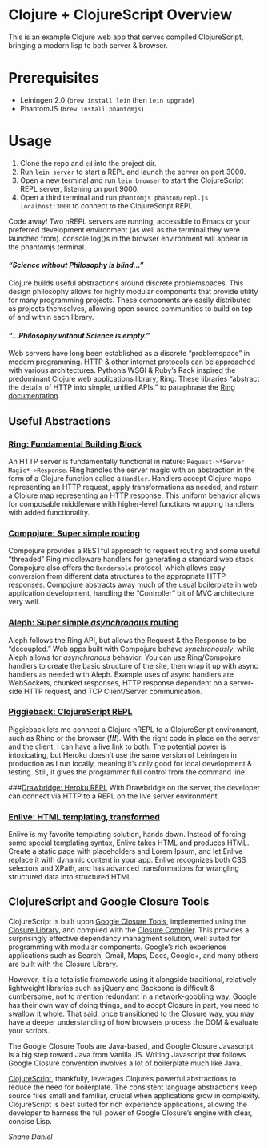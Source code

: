 # Clojure + ClojureScript Overview
This is an example Clojure web app that serves compiled ClojureScript, bringing a modern lisp to both server & browser.

# Prerequisites

* Leiningen 2.0 (`brew install lein` then `lein upgrade`)
* PhantomJS (`brew install phantomjs`)

# Usage

1. Clone the repo and `cd` into the project dir.
2. Run `lein server` to start a REPL and launch the server on port 3000.
3. Open a new terminal and run `lein browser` to start the ClojureScript REPL server, listening on port 9000.
4. Open a third terminal and run `phantomjs phantom/repl.js localhost:3000` to connect to the ClojureScript REPL.

Code away! Two nREPL servers are running, accessible to Emacs or your preferred development environment (as well as the terminal they were launched from). console.log()s in the browser environment will appear in the phantomjs terminal.

#### _“Science without Philosophy is blind...”_
Clojure builds useful abstractions around discrete problemspaces. This design philosophy allows for highly modular components that provide utility for many programming projects. These components are easily distributed as projects themselves, allowing open source communities to build on top of and within each library.

#### _“...Philosophy without Science is empty.”_
Web servers have long been established as a discrete “problemspace” in modern programming. HTTP & other internet protocols can be approached with various architectures. Python’s WSGI & Ruby’s Rack inspired the predominant Clojure web applications library, Ring. These libraries “abstract the details of HTTP into simple, unified APIs,” to paraphrase the [Ring documentation](https://github.com/ring-clojure/ring).

## Useful Abstractions
### [Ring: Fundamental Building Block](https://github.com/ring-clojure/ring/wiki/Concepts)

An HTTP server is fundamentally functional in nature: `Request->*Server Magic*->Response`. Ring handles the server magic with an abstraction in the form of a Clojure function called a `Handler`. Handlers accept Clojure maps representing an HTTP request, apply transformations as needed, and return a Clojure map representing an HTTP response. This uniform behavior allows for composable middleware with higher-level functions wrapping handlers with added functionality.

### [Compojure: Super simple routing](https://github.com/weavejester/compojure/wiki/Routes-In-Detail)
Compojure provides a RESTful approach to request routing and some useful “threaded” Ring middleware handlers for generating a standard web stack. Compojure also offers the `Renderable` protocol, which allows easy conversion from different data structures to the appropriate HTTP responses. Compojure abstracts away much of the usual boilerplate in web application development, handling the “Controller” bit of MVC architecture very well.

### [Aleph: Super simple *asynchronous* routing](https://github.com/ztellman/aleph/wiki/HTTP)
Aleph follows the Ring API, but allows the Request & the Response to be “decoupled.” Web apps built with Compojure behave _synchronously_, while Aleph allows for _asynchronous_ behavior. You can use Ring/Compojure handlers to create the basic structure of the site, then wrap it up with async handlers as needed with Aleph. Example uses of async handlers are WebSockets, chunked responses, HTTP response dependent on a server-side HTTP request, and TCP Client/Server communication.

### [Piggieback: ClojureScript REPL](https://github.com/cemerick/piggieback)
Piggieback lets me connect a Clojure nREPL to a ClojureScript environment, such as Rhino or the browser (***!!!***). With the right code in place on the server and the client, I can have a live link to both. The potential power is intoxicating, but Heroku doesn’t use the same version of Leiningen in production as I run locally, meaning it’s only good for local development & testing. Still, it gives the programmer full control from the command line.

###[Drawbridge: Heroku REPL](https://devcenter.heroku.com/articles/debugging-clojure)
With Drawbridge on the server, the developer can connect via HTTP to a REPL on the live server environment.

### [Enlive: HTML templating, transformed](https://github.com/cgrand/enlive)
Enlive is my favorite templating solution, hands down. Instead of forcing some special templating syntax, Enlive takes HTML and produces HTML. Create a static page with placeholders and Lorem Ipsum, and let Enlive replace it with dynamic content in your app. Enlive recognizes both CSS selectors and XPath, and has advanced transformations for wrangling structured data into structured HTML.

## ClojureScript and Google Closure Tools
ClojureScript is built upon [Google Closure Tools](https://developers.google.com/closure/), implemented using the [Closure Library](https://developers.google.com/closure/library/), and compiled with the [Closure Compiler](https://developers.google.com/closure/compiler/). This provides a surprisingly effective dependency managment solution, well suited for programming with modular components. Google’s rich experience applications such as Search, Gmail, Maps, Docs, Google+, and many others are built with the Closure Library. 

However, it is a totalistic framework: using it alongside traditional, relatively lightweight libraries such as jQuery and Backbone is difficult & cumbersome, not to mention redundant in a network-gobbling way. Google has their own way of doing things, and to adopt Closure in part, you need to swallow it whole. That said, once transitioned to the Closure way, you may have a deeper understanding of how browsers process the DOM & evaluate your scripts.

The Google Closure Tools are Java-based, and Google Closure Javascript is a big step toward Java from Vanilla JS. Writing Javascript that follows Google Closure convention involves a lot of boilerplate much like Java.

[ClojureScript](https://github.com/clojure/clojurescript), thankfully, leverages Clojure’s powerful abstractions to reduce the need for boilerplate. The consistent language abstractions keep source files small and familiar, crucial when applications grow in complexity. ClojureScript is best suited for rich experience applications, allowing the developer to harness the full power of Google Closure’s engine with clear, concise Lisp.

_Shane Daniel_